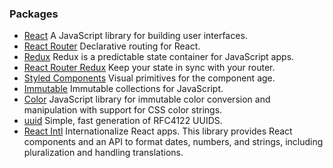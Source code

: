 


### Packages
* [React](https://facebook.github.io/react/) A JavaScript library for building user interfaces.
* [React Router](https://reacttraining.com/react-router/web/guides/philosophy) Declarative routing for React.
* [Redux](http://redux.js.org/) Redux is a predictable state container for JavaScript apps.
* [React Router Redux](https://github.com/ReactTraining/react-router/tree/master/packages/react-router-redux) Keep your state in sync with your router.
* [Styled Components](https://www.styled-components.com/) Visual primitives for the component age.
* [Immutable](https://facebook.github.io/immutable-js/) Immutable collections for JavaScript.
* [Color](https://github.com/qix-/color) JavaScript library for immutable color conversion and manipulation with support for CSS color strings.
* [uuid](https://github.com/kelektiv/node-uuid) Simple, fast generation of RFC4122 UUIDS.
* [React Intl](https://github.com/yahoo/react-intl) Internationalize React apps. This library provides React components and an API to format dates, numbers, and strings, including pluralization and handling translations.
